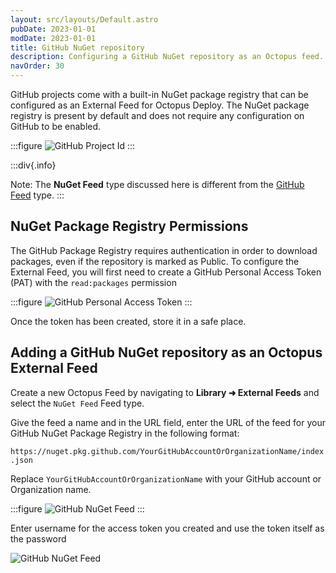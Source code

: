 ```yaml
---
layout: src/layouts/Default.astro
pubDate: 2023-01-01
modDate: 2023-01-01
title: GitHub NuGet repository
description: Configuring a GitHub NuGet repository as an Octopus feed.
navOrder: 30
---
```


GitHub projects come with a built-in NuGet package registry that can be configured as an External Feed for Octopus Deploy.  The NuGet package registry is present by default and does not require any configuration on GitHub to be enabled.

:::figure
![GitHub Project Id](/docs/img/packaging-applications/package-repositories/guides/nuget-repositories/images/github-nuget-package-registry.png)
:::

:::div{.info}

Note: The **NuGet Feed** type discussed here is different from the [GitHub Feed](/docs/packaging-applications/package-repositories/github-feeds) type.
:::

## NuGet Package Registry Permissions

The GitHub Package Registry requires authentication in order to download packages, even if the repository is marked as Public.  To configure the External Feed, you will first need to create a GitHub Personal Access Token (PAT) with the `read:packages` permission

:::figure
![GitHub Personal Access Token](/docs/img/packaging-applications/package-repositories/guides/nuget-repositories/images/github-pat-permissions.png)
:::

Once the token has been created, store it in a safe place.

## Adding a GitHub NuGet repository as an Octopus External Feed

Create a new Octopus Feed by navigating to **Library ➜ External Feeds** and select the `NuGet Feed` Feed type. 

Give the feed a name and in the URL field, enter the URL of the feed for your GitHub NuGet Package Registry in the following format:

`https://nuget.pkg.github.com/YourGitHubAccountOrOrganizationName/index.json`

Replace `YourGitHubAccountOrOrganizationName` with your GitHub account or Organization name.

:::figure
![GitHub NuGet Feed](/docs/img/packaging-applications/package-repositories/guides/nuget-repositories/images/github-octopus-add-nuget-feed.png)
:::

Enter username for the access token you created and use the token itself as the password

![GitHub NuGet Feed](/docs/img/packaging-applications/package-repositories/guides/nuget-repositories/images/github-octopus-feed-credentials.png)